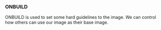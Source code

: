 ### ONBUILD

ONBUILD is used to set some hard guidelines to the image. We can control how others can use our image as their base image.